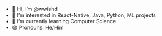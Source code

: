 - 👋 Hi, I’m @wwishd
- 👀 I’m interested in React-Native, Java, Python, ML projects
- 🌱 I’m currently learning Computer Science
- 😄 Pronouns: He/Him

<!---
wwishd/wwishd is a ✨ special ✨ repository because its `README.md` (this file) appears on your GitHub profile.
You can click the Preview link to take a look at your changes.
--->
